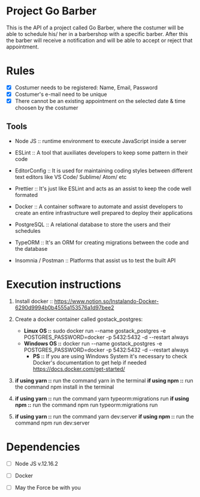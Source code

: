 # Project Go Barber
This is the API of a project called Go Barber, where the costumer will be able to schedule his/ her in a barbershop with a specific barber.
After this the barber will receive a notification and will be able to accept or reject that appointment.

# Rules
- [x] Costumer needs to be registered: Name, Email, Password
- [x] Costumer's e-mail need to be unique
- [x] There cannot be an existing appointment on the selected date & time choosen by the costumer

## Tools
- Node JS :: runtime environment to execute JavaScript inside a server
- ESLint  :: A tool that auxiliates developers to keep some pattern in their code 
- EditorConfig :: It is used for maintaining coding styles between different text editors like VS Code/ Sublime/ Atom/ etc 
- Prettier :: It's just like ESLint and acts as an assist to keep the code well formated
- Docker :: A container software to automate and assist developers to create an entire infrastructure well prepared to deploy
  their applications

- PostgreSQL :: A relational database to store the users and their schedules
- TypeORM :: It's an ORM for creating migrations between the code and the database
- Insomnia / Postman :: Platforms that assist us to test the built API


# Execution instructions
1. Install docker ::  https://www.notion.so/Instalando-Docker-6290d9994b0b4555a153576a1d97bee2
2. Create a docker container called gostack_postgres:
   - **Linux OS ::** sudo docker run --name gostack_postgres -e POSTGRES_PASSWORD=docker -p 5432:5432 -d --restart always
   - **Windows OS ::** docker run --name gostack_postgres -e POSTGRES_PASSWORD=docker -p 5432:5432 -d --restart always
      - **PS ::** If you are using Windows System it's necessary to check Docker's documentation to get help if needed
        https://docs.docker.com/get-started/

3. **if using yarn ::** run the command yarn in the terminal
   **if using npm  ::** run the command npm install in the terminal


4. **if using yarn ::** run the command yarn typeorm:migrations run
   **if using npm  ::** run the command npm run typeorm:migrations run

5. **if using yarn ::** run the command yarn dev:server
   **if using npm  ::** run the command npm run dev:server
   
# Dependencies
- [ ] Node JS v.12.16.2
- [ ] Docker
- [ ] May the Force be with you


